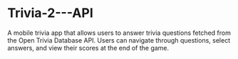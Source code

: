 # Trivia-2---API
A mobile trivia app that allows users to answer trivia questions fetched from the Open Trivia Database API. Users can navigate through questions, select answers, and view their scores at the end of the game.
